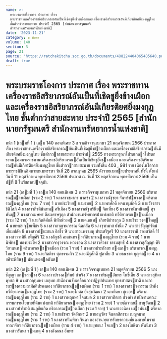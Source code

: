 ```yaml
---
name: >-
  พระบรมราชโองการ ประกาศ เรื่อง
  พระราชทานเครื่องราชอิสริยาภรณ์อันเป็นที่เชิดชูยิ่งช้างเผือกและเครื่องราชอิสริยาภรณ์อันมีเกียรติยศยิ่งมงกุฎไทย
  ชั้นต่ำกว่าสายสะพาย ประจำปี 2565 [สำนักนายกรัฐมนตรี
  สำนักงานทรัพยากรน้ำแห่งชาติ]
date: '2023-11-21'
category: ข พิเศษ
volume: 140
section: 3
page: 21
source: 'https://ratchakitcha.soc.go.th/documents/488224404065485640.pdf'
draft: true
---
```


# พระบรมราชโองการ ประกาศ เรื่อง พระราชทานเครื่องราชอิสริยาภรณ์อันเป็นที่เชิดชูยิ่งช้างเผือกและเครื่องราชอิสริยาภรณ์อันมีเกียรติยศยิ่งมงกุฎไทย ชั้นต่ำกว่าสายสะพาย ประจำปี 2565 [สำนักนายกรัฐมนตรี สำนักงานทรัพยากรน้ำแห่งชาติ]

หน้า 1 (เลมที่ 1 ) เลม 140 ตอนพิเศษ 3 ข ราชกิจจานุเบกษา 21 พฤศจิกายน 2566 ประกาศ เรื่อง พระราชทานเครื่องราชอิสริยาภรณอันเป็นที่เชิดชูยิ่งชางเผือก และเครื่องราชอิสริยาภรณอันมีเกียรติยศยิ่งมงกุฎไทย ชั้นต่ํากวาสายสะพาย ประจําป 2565 ทรงพระกรุณาโปรดเกลาโปรดกระหมอมพระราชทานเครื่องราชอิสริยาภรณอันเป็นที่เชิดชูยิ่งชางเผือก และเครื่องราชอิสริยาภรณอันมีเกียรติยศยิ่งมงกุฎไทย ชั้นต่ํากวาสายสะพาย รวมทั้งสิ้น 403 , 981 ราย เนื่องในโอกาสพระราชพิธีเฉลิมพระชนมพรรษา วันที่ 28 กรกฎาคม 2565 ดังรายนามทายประกาศนี้ ทั้งนี้ ตั้งแต่วันที่ 11 พฤศจิกายน พุทธศักราช 2566 ประกาศ ณ วันที่ 13 พฤศจิกายน พุทธศักราช 2566 เป็นปที่ 8 ในรัชกาลปจจุบัน

หน้า 21 (เลมที่ 1 ) เลม 140 ตอนพิเศษ 3 ข ราชกิจจานุเบกษา 21 พฤศจิกายน 2566 ตริตาภรณชางเผือก (รวม 2 ราย) 1 นางสาวชมากร นาคขํา 2 นางสาวณัฐชยา จันทร์ปยวงศ ตริตาภรณมงกุฎไทย (รวม 7 ราย) 1 นายประวิทย นามรมย 2 นายพรศักดิ์ พจนานุภักดิ์ 3 นายวัชรสาร ธิติโสภี 4 นางสาวกีรตินันทน ศรีเมือง 5 นางสาวณัฐทรินีย จิตเที่ยง 6 นางสาวนันทนิตย สุรพันธุ 7 นางสาวเมษพร ลีละเศรษฐกุล สํานักงานทรัพยากรน้ําแห่งชาติ ทวีติยาภรณชางเผือก (รวม 12 ราย) 1 นายกิตติศักดิ์ พิทักษ์วงศ 2 นายคเชนท เกียรติธํารงกุล 3 นายธีระ วงศใหญ 4 นายพชร จุยเพ็ชร 5 นางสาวกาญจนวรรณ นิลกลัด 6 นางจุฑามาส ยังนิ่ง 7 นางสาวธัญญารัตน์ เอี่ยมปลัด 8 นางสาวปยะชนก อิสโร 9 นางสาวแพรชมพู ประเสริฐศรี 10 นางสาวรานี รองสวัสดิ์ 11 นางสาววาทินี เพ็ญศิริ 12 นางอัญชลี คะเชนทร ทวีติยาภรณมงกุฎไทย (รวม 4 ราย) 1 นายนิพัทธ ทองประไพ 2 นางสาวจารุวรรณ พวงรอด 3 นางสาวศิวธร ธรรมสุทธิ์ 4 นางสาวสุกัญญา ศิริวิยานนท ตริตาภรณชางเผือก (รวม 1 ราย) 1 นางสาวประภัสสร กงแกว ตริตาภรณมงกุฎไทย (รวม 9 ราย) 1 นายกิตติธร ศุภธรรมกิจ 2 นายณัฐศักดิ์ ฟูตาสืบ 3 นายธนชาต บุญคลาย 4 นายศิระพิสิษฐ พัฒนพงศอนันต

หน้า 22 (เลมที่ 1 ) เลม 140 ตอนพิเศษ 3 ข ราชกิจจานุเบกษา 21 พฤศจิกายน 2566 5 นางชัญญา แกวสวาง 6 นางสาวปรางคทิพย์ บัวเริง 7 นางสาวพิชญอัมพร โพธิ์เตี้ย 8 นางสาวสุทิตา พุทธา 9 นางสาวอุทุมพร เกตุบท สํานักงานขับเคลื่อนการปฏิรูปประเทศ ยุทธศาสตรชาติ และการสรางความสามัคคีปรองดอง ทวีติยาภรณชางเผือก (รวม 1 ราย) 1 นางสาวสวางวรรณ บัวพึ่ง ทวีติยาภรณมงกุฎไทย (รวม 2 ราย) 1 นายโกศล ยิ่งสุขวัฒนา 2 นางคีตยา ฮูเวอร ตริตาภรณมงกุฎไทย (รวม 2 ราย) 1 นางสาวพฤกษา ใจเสมอ 2 นางสาวอาทิตยา ปวงคํา สํานักงานคณะกรรมการนโยบายที่ดินแห่งชาติ ทวีติยาภรณมงกุฎไทย (รวม 2 ราย) 1 นายชัชวาลย ชานุวัฒน 2 นางสาวปาริชาติ ชมภูชัยเกิด ตริตาภรณชางเผือก (รวม 1 ราย) 1 นางสาววนิดา เผาพันธ ตริตาภรณมงกุฎไทย (รวม 2 ราย) 1 นายธัชพร วัดอักษร 2 นายอนุวัตร จินตกสิกรรม เบญจมาภรณมงกุฎไทย (รวม 1 ราย) 1 นางสาวทัณฑิกา จินดา กองอํานวยการรักษาความมั่นคงภายในราชอาณาจักร ทวีติยาภรณชางเผือก (รวม 4 ราย) 1 นายยุทธนา ใจแกว 2 นางโชษิตา พันนิทา 3 นางสาวรัตนา รมเกตุ 4 นางอังคณา อิ่มพร
